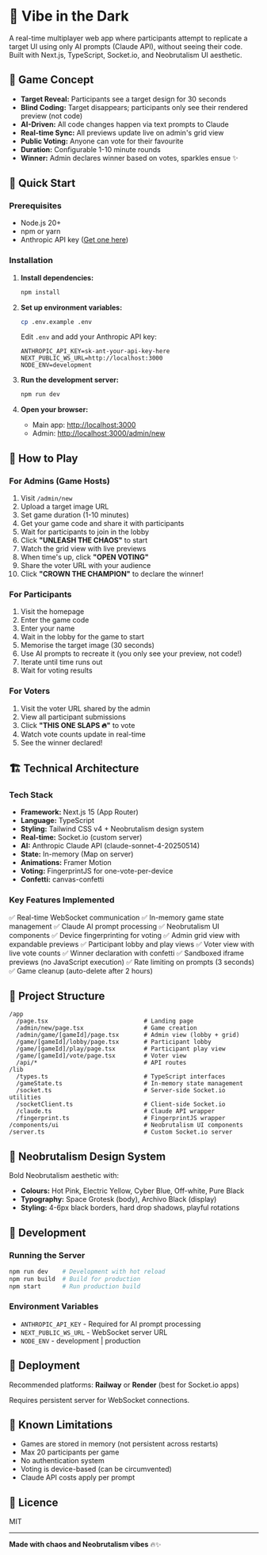 # 🎨 Vibe in the Dark

A real-time multiplayer web app where participants attempt to replicate a target UI using only AI prompts (Claude API), without seeing their code. Built with Next.js, TypeScript, Socket.io, and Neobrutalism UI aesthetic.

## 🎯 Game Concept

- **Target Reveal:** Participants see a target design for 30 seconds
- **Blind Coding:** Target disappears; participants only see their rendered preview (not code)
- **AI-Driven:** All code changes happen via text prompts to Claude
- **Real-time Sync:** All previews update live on admin's grid view
- **Public Voting:** Anyone can vote for their favourite
- **Duration:** Configurable 1-10 minute rounds
- **Winner:** Admin declares winner based on votes, sparkles ensue ✨

## 🚀 Quick Start

### Prerequisites

- Node.js 20+
- npm or yarn
- Anthropic API key ([Get one here](https://console.anthropic.com/))

### Installation

1. **Install dependencies:**
   ```bash
   npm install
   ```

2. **Set up environment variables:**
   ```bash
   cp .env.example .env
   ```

   Edit `.env` and add your Anthropic API key:
   ```
   ANTHROPIC_API_KEY=sk-ant-your-api-key-here
   NEXT_PUBLIC_WS_URL=http://localhost:3000
   NODE_ENV=development
   ```

3. **Run the development server:**
   ```bash
   npm run dev
   ```

4. **Open your browser:**
   - Main app: [http://localhost:3000](http://localhost:3000)
   - Admin: [http://localhost:3000/admin/new](http://localhost:3000/admin/new)

## 📖 How to Play

### For Admins (Game Hosts)

1. Visit `/admin/new`
2. Upload a target image URL
3. Set game duration (1-10 minutes)
4. Get your game code and share it with participants
5. Wait for participants to join in the lobby
6. Click **"UNLEASH THE CHAOS"** to start
7. Watch the grid view with live previews
8. When time's up, click **"OPEN VOTING"**
9. Share the voter URL with your audience
10. Click **"CROWN THE CHAMPION"** to declare the winner!

### For Participants

1. Visit the homepage
2. Enter the game code
3. Enter your name
4. Wait in the lobby for the game to start
5. Memorise the target image (30 seconds)
6. Use AI prompts to recreate it (you only see your preview, not code!)
7. Iterate until time runs out
8. Wait for voting results

### For Voters

1. Visit the voter URL shared by the admin
2. View all participant submissions
3. Click **"THIS ONE SLAPS 🔥"** to vote
4. Watch vote counts update in real-time
5. See the winner declared!

## 🏗️ Technical Architecture

### Tech Stack

- **Framework:** Next.js 15 (App Router)
- **Language:** TypeScript
- **Styling:** Tailwind CSS v4 + Neobrutalism design system
- **Real-time:** Socket.io (custom server)
- **AI:** Anthropic Claude API (claude-sonnet-4-20250514)
- **State:** In-memory (Map on server)
- **Animations:** Framer Motion
- **Voting:** FingerprintJS for one-vote-per-device
- **Confetti:** canvas-confetti

### Key Features Implemented

✅ Real-time WebSocket communication
✅ In-memory game state management
✅ Claude AI prompt processing
✅ Neobrutalism UI components
✅ Device fingerprinting for voting
✅ Admin grid view with expandable previews
✅ Participant lobby and play views
✅ Voter view with live vote counts
✅ Winner declaration with confetti
✅ Sandboxed iframe previews (no JavaScript execution)
✅ Rate limiting on prompts (3 seconds)
✅ Game cleanup (auto-delete after 2 hours)

## 📁 Project Structure

```
/app
  /page.tsx                           # Landing page
  /admin/new/page.tsx                 # Game creation
  /admin/game/[gameId]/page.tsx       # Admin view (lobby + grid)
  /game/[gameId]/lobby/page.tsx       # Participant lobby
  /game/[gameId]/play/page.tsx        # Participant play view
  /game/[gameId]/vote/page.tsx        # Voter view
  /api/*                              # API routes
/lib
  /types.ts                           # TypeScript interfaces
  /gameState.ts                       # In-memory state management
  /socket.ts                          # Server-side Socket.io utilities
  /socketClient.ts                    # Client-side Socket.io
  /claude.ts                          # Claude API wrapper
  /fingerprint.ts                     # FingerprintJS wrapper
/components/ui                        # Neobrutalism UI components
/server.ts                            # Custom Socket.io server
```

## 🎨 Neobrutalism Design System

Bold Neobrutalism aesthetic with:

- **Colours:** Hot Pink, Electric Yellow, Cyber Blue, Off-white, Pure Black
- **Typography:** Space Grotesk (body), Archivo Black (display)
- **Styling:** 4-6px black borders, hard drop shadows, playful rotations

## 🔧 Development

### Running the Server

```bash
npm run dev    # Development with hot reload
npm run build  # Build for production
npm start      # Run production build
```

### Environment Variables

- `ANTHROPIC_API_KEY` - Required for AI prompt processing
- `NEXT_PUBLIC_WS_URL` - WebSocket server URL
- `NODE_ENV` - development | production

## 🚢 Deployment

Recommended platforms: **Railway** or **Render** (best for Socket.io apps)

Requires persistent server for WebSocket connections.

## 🐛 Known Limitations

- Games are stored in memory (not persistent across restarts)
- Max 20 participants per game
- No authentication system
- Voting is device-based (can be circumvented)
- Claude API costs apply per prompt

## 📄 Licence

MIT

---

**Made with chaos and Neobrutalism vibes** 🔥✨
